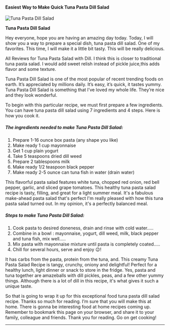             

#### Easiest Way to Make Quick Tuna Pasta Dill Salad

![Tuna Pasta Dill Salad](https://img-global.cpcdn.com/recipes/490f8600c5755aab/751x532cq70/tuna-pasta-dill-salad-recipe-main-photo.jpg)

**Tuna Pasta Dill Salad**

Hey everyone, hope you are having an amazing day today. Today, I will show you a way to prepare a special dish, tuna pasta dill salad. One of my favorites. This time, I will make it a little bit tasty. This will be really delicious.

All Reviews for Tuna Pasta Salad with Dill. I think this is closer to traditional tuna pasta salad. I would add sweet relish instead of pickle juice,this adds flavor and some texture.

Tuna Pasta Dill Salad is one of the most popular of recent trending foods on earth. It’s appreciated by millions daily. It’s easy, it’s quick, it tastes yummy. Tuna Pasta Dill Salad is something that I’ve loved my whole life. They’re nice and they look wonderful.

To begin with this particular recipe, we must first prepare a few ingredients. You can have tuna pasta dill salad using 7 ingredients and 4 steps. Here is how you cook it.

##### The ingredients needed to make Tuna Pasta Dill Salad:

1.  Prepare 1-16 ounce box pasta (any shape you like)
2.  Make ready 1 cup mayonnaise
3.  Get 1 cup plain yogurt
4.  Take 5 teaspoons dried dill weed
5.  Prepare 2 tablespoons milk
6.  Make ready 1/2 teaspoon black pepper
7.  Make ready 2-5 ounce can tuna fish in water (drain water)

This flavorful pasta salad features white tuna, chopped red onion, red bell pepper, garlic, and sliced grape tomatoes. This healthy tuna pasta salad recipe is tasty, filling, and great for a light summer meal. It's a fabulous make-ahead pasta salad that's perfect I'm really pleased with how this tuna pasta salad turned out. In my opinion, it's a perfectly balanced meal.

##### Steps to make Tuna Pasta Dill Salad:

1.  Cook pasta to desired doneness, drain and rinse with cold water…..
2.  Combine in a bowl : mayonnaise, yogurt, dill weed, milk, black pepper and tuna fish, mix well…..
3.  Mix pasta with mayonnaise mixture until pasta is completely coated…..
4.  Chill for several hours, serve and enjoy 😉!

It has carbs from the pasta, protein from the tuna, and. This creamy Tuna Pasta Salad Recipe is tangy, crunchy, oniony and delightful! Perfect for a healthy lunch, light dinner or snack to store in the fridge. Yes, pasta and tuna together are amazeballs with dill pickles, peas, and a few other yummy things. Although there is a lot of dill in this recipe, it's what gives it such a unique taste.

So that is going to wrap it up for this exceptional food tuna pasta dill salad recipe. Thanks so much for reading. I’m sure that you will make this at home. There is gonna be interesting food at home recipes coming up. Remember to bookmark this page on your browser, and share it to your family, colleague and friends. Thank you for reading. Go on get cooking!

* * *